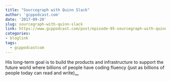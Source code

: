 ```yaml
---
title: "Sourcegraph with Quinn Slack"
author: 'gcppodcast.com'
date: '2017-09-20'
slug: sourcegraph-with-quinn-slack
link: https://www.gcppodcast.com/post/episode-95-sourcegraph-with-quinn-slack/
categories:
- bloglink
tags:
  - gcppodcastcom
---
```


His long-term goal is to build the products and infrastructure to support the future world where billions of people have coding fluency (just as billions of people today can read and write)[... <i class="fas fa-external-link-alt"></i>](https://www.gcppodcast.com/post/episode-95-sourcegraph-with-quinn-slack/)


